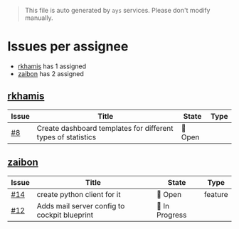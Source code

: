 > This file is auto generated by `ays` services. Please don't modify manually.

# Issues per assignee
- [rkhamis](#rkhamis) has 1 assigned
- [zaibon](#zaibon) has 2 assigned



## [rkhamis](https://github.com/rkhamis)

|Issue|Title|State|Type|
|-----|-----|-----|----|
|[#8](https://github.com/jumpscale/jscockpit/issues/8)|Create dashboard templates for different types of statistics|:red_circle: Open||


## [zaibon](https://github.com/zaibon)

|Issue|Title|State|Type|
|-----|-----|-----|----|
|[#14](https://github.com/jumpscale/jscockpit/issues/14)|create python client for it|:red_circle: Open|feature|
|[#12](https://github.com/jumpscale/jscockpit/issues/12)|Adds mail server config to cockpit blueprint|:large_blue_circle: In Progress||

